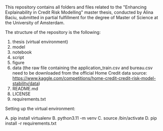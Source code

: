 This repository contains all folders and files related to the "Enhancing Explainability in Credit Risk Modelling" master thesis, conducted by Alina Baciu, submitted in partial fulfillment for the degree of Master of Science at the University of Amsterdam. 

The structure of the repository is the following:

1. thesis (virtual environment)
2. model
3. notebook
4. script
5. figure
6. data (the raw file containing the application_train.csv and bureau.csv need to be downloaded from the official Home Credit data source: https://www.kaggle.com/competitions/home-credit-credit-risk-model-stability/data)
7. README.md
8. LICENSE
9. requirements.txt

Setting up the virtual environment:

A. pip install virtualenv
B. python3.11 -m venv <virtual-environment-name>
C. source <virtual-environment-name>/bin/activate
D. pip install -r requirements.txt

